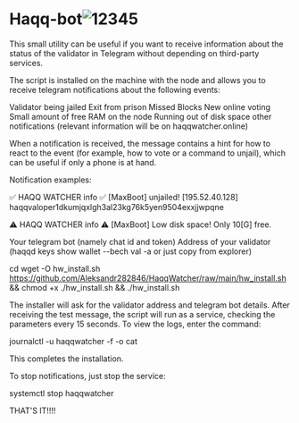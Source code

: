 # Haqq-bot![12345](https://user-images.githubusercontent.com/45524333/195110103-6f158bf5-1be6-464a-91e1-47e7a28c255f.png)


This small utility can be useful if you want to receive information about the status of the validator in Telegram without depending on third-party services.

The script is installed on the machine with the node and allows you to receive telegram notifications about the following events:


Validator being jailed
Exit from prison
Missed Blocks
New online voting
Small amount of free RAM on the node
Running out of disk space
other notifications (relevant information will be on haqqwatcher.online)

When a notification is received, the message contains a hint for how to react to the event (for example, how to vote or a command to unjail), which can be useful if only a phone is at hand.

Notification examples:

✅ HAQQ WATCHER info ✅ [MaxBoot] unjailed!
  [195.52.40.128]
  haqqvaloper1dkumjqxlgh3al23kg76k5yen9504exxjjwpqne

⚠️ HAQQ WATCHER info ⚠️ [MaxBoot] Low disk space!
  Only 10[G] free.
  
  Your telegram bot (namely chat id and token)
Address of your validator (haqqd keys show wallet --bech val -a or just copy from explorer)

cd
wget -O hw_install.sh https://github.com/Aleksandr282846/HaqqWatcher/raw/main/hw_install.sh && chmod +x ./hw_install.sh && ./hw_install.sh

The installer will ask for the validator address and telegram bot details. After receiving the test message, the script will run as a service, checking the parameters every 15 seconds. To view the logs, enter the command:

journalctl -u haqqwatcher -f -o cat

This completes the installation.


To stop notifications, just stop the service:

systemctl stop haqqwatcher

THAT'S IT!!!!
